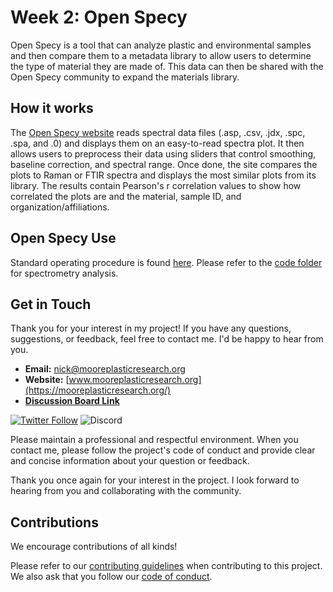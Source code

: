 # Week 2: Open Specy
Open Specy is a tool that can analyze plastic and environmental samples and then compare them to a metadata library to allow users to determine the type of material they are made of. This data can then be shared with the Open Specy community to expand the materials library.  


## How it works
The [Open Specy website](https://openanalysis.org/openspecy/) reads spectral data files (.asp, .csv, .jdx, .spc, .spa, and .0) and displays them on an easy-to-read spectra plot. It then allows users to preprocess their data using sliders that control smoothing, baseline correction, and spectral range. Once done, the site compares the plots to Raman or FTIR spectra and displays the most similar plots from its library. The results contain Pearson's r correlation values to show how correlated the plots are and the material, sample ID, and organization/affiliations. 

## Open Specy Use
Standard operating procedure is found [here](https://htmlpreview.github.io/?https://github.com/wincowgerDEV/OpenSpecy-package/blob/main/vignettes/sop.html). Please refer to the [code folder](https://github.com/nickleong20/Week2_OpenSpecy/tree/main/Code) for spectrometry analysis.

## Get in Touch

Thank you for your interest in my project! If you have any questions, suggestions, or feedback, feel free to contact me. I'd be happy to hear from you.

- **Email:** [nick@mooreplasticresearch.org](mailto:nick@mooreplasticresearch.org)
- **Website:** [www.mooreplasticresearch.org](https://mooreplasticresearch.org/)
- [**Discussion Board Link**](https://github.com/nickleong20/Week2_OpenSpecy/discussions/1)
  
[![Twitter Follow](https://img.shields.io/twitter/follow/MoorePlasticRes?style=social)](https://twitter.com/MoorePlasticRes)
![Discord](https://img.shields.io/badge/Discord-Placeholder-7289DA?logo=discord&logoColor=white)





Please maintain a professional and respectful environment. When you contact me, please follow the project's code of conduct and provide clear and concise information about your question or feedback. 

Thank you once again for your interest in the project. I look forward to hearing from you and collaborating with the community.

## Contributions
We encourage contributions of all kinds!

Please refer to our [contributing guidelines](https://github.com/nickleong20/Week2_OpenSpecy/blob/main/CONTRIBUTING.md) when contributing to this project. We also ask that you follow our [code of conduct](). 


